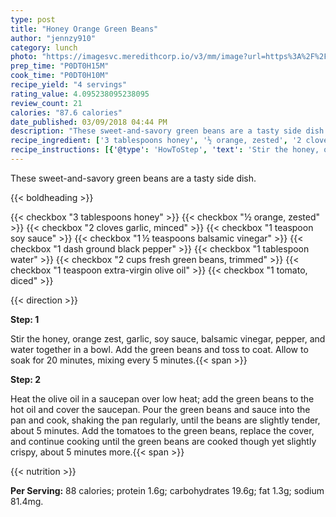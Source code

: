 ```yaml
---
type: post
title: "Honey Orange Green Beans"
author: "jennzy910"
category: lunch
photo: "https://imagesvc.meredithcorp.io/v3/mm/image?url=https%3A%2F%2Fimages.media-allrecipes.com%2Fuserphotos%2F1405519.jpg"
prep_time: "P0DT0H15M"
cook_time: "P0DT0H10M"
recipe_yield: "4 servings"
rating_value: 4.095238095238095
review_count: 21
calories: "87.6 calories"
date_published: 03/09/2018 04:44 PM
description: "These sweet-and-savory green beans are a tasty side dish."
recipe_ingredient: ['3 tablespoons honey', '½ orange, zested', '2 cloves garlic, minced', '1 teaspoon soy sauce', '1\u2009½ teaspoons balsamic vinegar', '1 dash ground black pepper', '1 tablespoon water', '2 cups fresh green beans, trimmed', '1 teaspoon extra-virgin olive oil', '1 tomato, diced']
recipe_instructions: [{'@type': 'HowToStep', 'text': 'Stir the honey, orange zest, garlic, soy sauce, balsamic vinegar, pepper, and water together in a bowl. Add the green beans and toss to coat. Allow to soak for 20 minutes, mixing every 5 minutes.\n'}, {'@type': 'HowToStep', 'text': 'Heat the olive oil in a saucepan over low heat; add the green beans to the hot oil and cover the saucepan. Pour the green beans and sauce into the pan and cook, shaking the pan regularly, until the beans are slightly tender, about 5 minutes. Add the tomatoes to the green beans, replace the cover, and continue cooking until the green beans are cooked though yet slightly crispy, about 5 minutes more.\n'}]
---
```


These sweet-and-savory green beans are a tasty side dish. 

{{< boldheading >}}

{{< checkbox "3 tablespoons honey" >}}
{{< checkbox "½  orange, zested" >}}
{{< checkbox "2 cloves garlic, minced" >}}
{{< checkbox "1 teaspoon soy sauce" >}}
{{< checkbox "1 ½ teaspoons balsamic vinegar" >}}
{{< checkbox "1 dash ground black pepper" >}}
{{< checkbox "1 tablespoon water" >}}
{{< checkbox "2 cups fresh green beans, trimmed" >}}
{{< checkbox "1 teaspoon extra-virgin olive oil" >}}
{{< checkbox "1  tomato, diced" >}}


{{< direction >}}

**Step: 1**

Stir the honey, orange zest, garlic, soy sauce, balsamic vinegar, pepper, and water together in a bowl. Add the green beans and toss to coat. Allow to soak for 20 minutes, mixing every 5 minutes.{{< span >}}

**Step: 2**

Heat the olive oil in a saucepan over low heat; add the green beans to the hot oil and cover the saucepan. Pour the green beans and sauce into the pan and cook, shaking the pan regularly, until the beans are slightly tender, about 5 minutes. Add the tomatoes to the green beans, replace the cover, and continue cooking until the green beans are cooked though yet slightly crispy, about 5 minutes more.{{< span >}}

{{< nutrition >}}

**Per Serving:** 88 calories; protein 1.6g; carbohydrates 19.6g; fat 1.3g; sodium 81.4mg.
